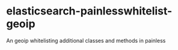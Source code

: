 # elasticsearch-painlesswhitelist-geoip
An geoip whitelisting additional classes and methods in painless
